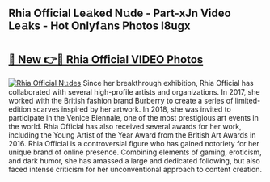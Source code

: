 ## Rhia Official Le𝚊ked N𝚞de - Part-xJn Video Le𝚊ks - Hot Onlyf𝚊ns Photos I8ugx

# <h2><a href="http://ac19016.deff.icu/?id=Rhia+Official">🔗 New 👉🔴 Rhia Official VIDEO Photos</a></h2>

[![Rhia Official N𝚞des](https://i.imgur.com/rIISA9y.gif)](http://ac19016.deff.icu/?id=Rhia+Official)
Since her breakthrough exhibition, Rhia Official has collaborated with several high-profile artists and organizations. In 2017, she worked with the British fashion brand Burberry to create a series of limited-edition scarves inspired by her artwork. In 2018, she was invited to participate in the Venice Biennale, one of the most prestigious art events in the world. Rhia Official has also received several awards for her work, including the Young Artist of the Year Award from the British Art Awards in 2016. Rhia Official is a controversial figure who has gained notoriety for her unique brand of online presence. Combining elements of gaming, eroticism, and dark humor, she has amassed a large and dedicated following, but also faced intense criticism for her unconventional approach to content creation.
